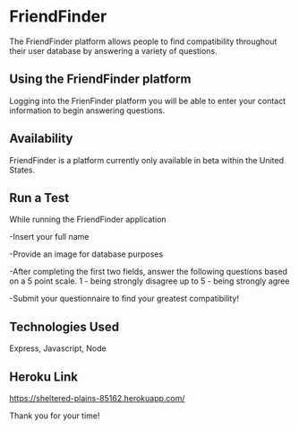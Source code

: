 # FriendFinder


The FriendFinder platform  allows people to find compatibility throughout their user database by answering a variety of questions.

## Using the FriendFinder platform
Logging into the FrienFinder platform you will be able to enter your contact information to begin answering questions.

## Availability
FriendFinder is a platform currently only available in beta within the United States.

## Run a Test
While running the FriendFinder application

-Insert your full name

-Provide an image for database purposes

-After completing the first two fields, answer the following questions based on a 5 point scale.  1 - being strongly disagree up to 5 - being strongly agree

-Submit your questionnaire to find your greatest compatibility!

## Technologies Used
Express, Javascript, Node


## Heroku Link
https://sheltered-plains-85162.herokuapp.com/

Thank you for your time!